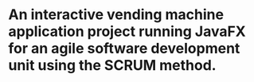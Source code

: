 # An interactive vending machine application project running JavaFX for an agile software development unit using the SCRUM method.